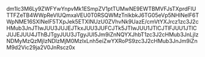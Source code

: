dm1lc3M6Ly9ZWFYwYnpvMk1ESmpZV1ptTUMwNE9EWTBMVFJsTXprdFlUTTFZeTB4WWpReVlUQmxaVEU0T0RSQWMzTnlkbkJ6TG05eVp5NHlNelF6TWpNME16SXlNelF5TXpJek5ETXlNUzU0ZVhvNk9UazE/cmVtYXJrcz1zc3J2cHMub3JnJTIwJUU3JUJEJTkxJUU3JUFCJTk5JTIwJUU1JTlCJTlFJUU1JTlCJUJEJUU4JThBJTgyJUU3JTgyJUI5Jm9iZnNQYXJhbT1zc3J2cHMub3JnLjIzNDMyMzQzMjIzNDIzMjM0MzIxLnh5eiZwYXRoPS9zc3J2cHMub3JnJm9iZnM9d2Vic29ja2V0JnRscz0x
